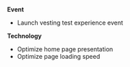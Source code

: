 ## <Badge type="warning" text="v0.7.0 Beta" vertical="middle"/> <Badge type="tip" text="2022-03-14" vertical="middle"/>

**Event**
- Launch vesting test experience event

**Technology**
- Optimize home page presentation
- Optimize page loading speed